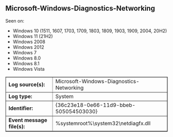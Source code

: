 ## Microsoft-Windows-Diagnostics-Networking

Seen on:
* Windows 10 (1511, 1607, 1703, 1709, 1803, 1809, 1903, 1909, 2004, 20H2)
* Windows 11 (21H2)
* Windows 2008
* Windows 2012
* Windows 7
* Windows 8.0
* Windows 8.1
* Windows Vista

<table border="1" class="docutils">
  <tbody>
    <tr>
      <td><b>Log source(s):</b></td>
      <td>Microsoft-Windows-Diagnostics-Networking</td>
    </tr>
    <tr>
      <td><b>Log type:</b></td>
      <td>System</td>
    </tr>
    <tr>
      <td><b>Identifier:</b></td>
      <td>{36c23e18-0e66-11d9-bbeb-505054503030}</td>
    </tr>
    <tr>
      <td><b>Event message file(s):</b></td>
      <td>%systemroot%\system32\netdiagfx.dll</td>
    </tr>
  </tbody>
</table>

&nbsp;

